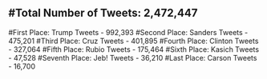 #Total Number of Tweets: 2,472,447 
---
#First Place: Trump Tweets - 992,393
#Second Place: Sanders Tweets - 475,201
#Third Place: Cruz Tweets - 401,895
#Fourth Place: Clinton Tweets - 327,064
#Fifth Place: Rubio Tweets - 175,464
#Sixth Place: Kasich Tweets - 47,528
#Seventh Place: Jeb! Tweets - 36,210
#Last Place: Carson Tweets - 16,700
